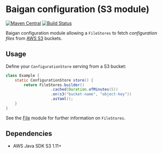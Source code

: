 # Baigan configuration (S3 module)

[![Maven Central](https://img.shields.io/maven-central/v/org.zalando/baigan-config.svg)](https://maven-badges.herokuapp.com/maven-central/org.zalando/baigan-config)
[![Build Status](https://img.shields.io/travis/lukasniemeier-zalando/baigan-config/master.svg)](https://travis-ci.org/lukasniemeier-zalando/baigan-config)

Baigan configuration module allowing a `FileStores` to fetch *configuration files* from [AWS S3](https://aws.amazon.com/s3/) buckets.

## Usage

Define your `ConfigurationStore` serving from a S3 bucket:

```java
class Example {
    static ConfigurationStore store() {
        return FileStores.builder()
                    .cached(Duration.ofMinutes(5))
                    .on(s3("bucket-name", "object-key"))
                    .asYaml();        
    }
}
```

See the [File](../file) module for further information on `FileStores`.

## Dependencies

* AWS Java SDK S3 1.11+
